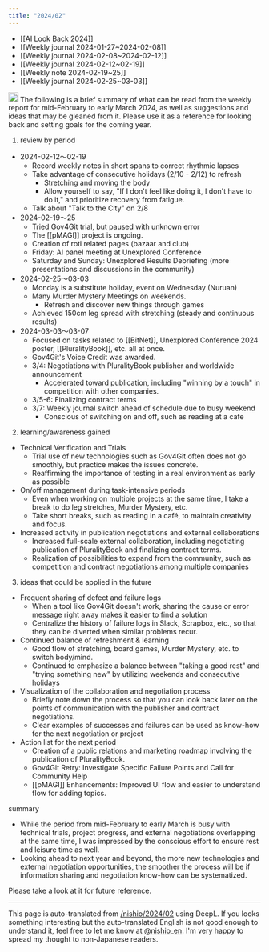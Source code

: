 ```yaml
---
title: "2024/02"
---
```


- [[AI Look Back 2024]]
- [[Weekly journal 2024-01-27~2024-02-08]]
- [[Weekly journal 2024-02-08~2024-02-12]]
- [[Weekly journal 2024-02-12~02-19]]
- [[Weekly note 2024-02-19~25]]
- [[Weekly journal 2024-02-25~03-03]]

<img src='https://scrapbox.io/api/pages/nishio-en/o1 Pro/icon' alt='o1 Pro.icon' height="19.5"/>
The following is a brief summary of what can be read from the weekly report for mid-February to early March 2024, as well as suggestions and ideas that may be gleaned from it. Please use it as a reference for looking back and setting goals for the coming year.

1. review by period
- 2024-02-12～02-19
    - Record weekly notes in short spans to correct rhythmic lapses
    - Take advantage of consecutive holidays (2/10 - 2/12) to refresh
        - Stretching and moving the body
        - Allow yourself to say, "If I don't feel like doing it, I don't have to do it," and prioritize recovery from fatigue.
    - Talk about "Talk to the City" on 2/8
- 2024-02-19～25
    - Tried Gov4Git trial, but paused with unknown error
    - The [[pMAGI]] project is ongoing.
    - Creation of roti related pages (bazaar and club)
    - Friday: AI panel meeting at Unexplored Conference
    - Saturday and Sunday: Unexplored Results Debriefing (more presentations and discussions in the community)
- 2024-02-25～03-03
    - Monday is a substitute holiday, event on Wednesday (Nuruan)
    - Many Murder Mystery Meetings on weekends.
        - Refresh and discover new things through games
    - Achieved 150cm leg spread with stretching (steady and continuous results)
- 2024-03-03～03-07
    - Focused on tasks related to [[BitNet]], Unexplored Conference 2024 poster, [[PluralityBook]], etc. all at once.
    - Gov4Git's Voice Credit was awarded.
    - 3/4: Negotiations with PluralityBook publisher and worldwide announcement
        - Accelerated toward publication, including "winning by a touch" in competition with other companies.
    - 3/5-6: Finalizing contract terms
    - 3/7: Weekly journal switch ahead of schedule due to busy weekend
        - Conscious of switching on and off, such as reading at a cafe

2. learning/awareness gained
- Technical Verification and Trials
    - Trial use of new technologies such as Gov4Git often does not go smoothly, but practice makes the issues concrete.
    - Reaffirming the importance of testing in a real environment as early as possible
- On/off management during task-intensive periods
    - Even when working on multiple projects at the same time, I take a break to do leg stretches, Murder Mystery, etc.
    - Take short breaks, such as reading in a café, to maintain creativity and focus.
- Increased activity in publication negotiations and external collaborations
    - Increased full-scale external collaboration, including negotiating publication of PluralityBook and finalizing contract terms.
    - Realization of possibilities to expand from the community, such as competition and contract negotiations among multiple companies

3. ideas that could be applied in the future
- Frequent sharing of defect and failure logs
    - When a tool like Gov4Git doesn't work, sharing the cause or error message right away makes it easier to find a solution
    - Centralize the history of failure logs in Slack, Scrapbox, etc., so that they can be diverted when similar problems recur.
- Continued balance of refreshment & learning
    - Good flow of stretching, board games, Murder Mystery, etc. to switch body/mind.
    - Continued to emphasize a balance between "taking a good rest" and "trying something new" by utilizing weekends and consecutive holidays
- Visualization of the collaboration and negotiation process
    - Briefly note down the process so that you can look back later on the points of communication with the publisher and contract negotiations.
    - Clear examples of successes and failures can be used as know-how for the next negotiation or project
- Action list for the next period
    - Creation of a public relations and marketing roadmap involving the publication of PluralityBook.
    - Gov4Git Retry: Investigate Specific Failure Points and Call for Community Help
    - [[pMAGI]] Enhancements: Improved UI flow and easier to understand flow for adding topics.

summary
- While the period from mid-February to early March is busy with technical trials, project progress, and external negotiations overlapping at the same time, I was impressed by the conscious effort to ensure rest and leisure time as well.
- Looking ahead to next year and beyond, the more new technologies and external negotiation opportunities, the smoother the process will be if information sharing and negotiation know-how can be systematized.

Please take a look at it for future reference.

---
This page is auto-translated from [/nishio/2024/02](https://scrapbox.io/nishio/2024/02) using DeepL. If you looks something interesting but the auto-translated English is not good enough to understand it, feel free to let me know at [@nishio_en](https://twitter.com/nishio_en). I'm very happy to spread my thought to non-Japanese readers.
